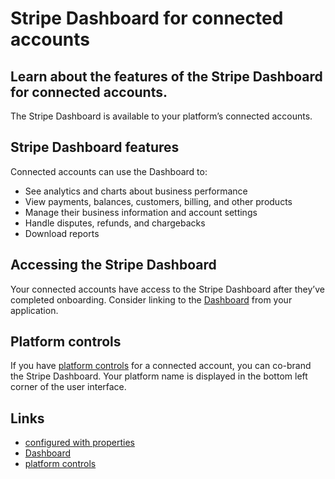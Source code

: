 # Stripe Dashboard for connected accounts

## Learn about the features of the Stripe Dashboard for connected accounts.

The Stripe Dashboard is available to your platform’s connected accounts.

## Stripe Dashboard features

Connected accounts can use the Dashboard to:

- See analytics and charts about business performance
- View payments, balances, customers, billing, and other products
- Manage their business information and account settings
- Handle disputes, refunds, and chargebacks
- Download reports

## Accessing the Stripe Dashboard

Your connected accounts have access to the Stripe Dashboard after they’ve
completed onboarding. Consider linking to the
[Dashboard](https://dashboard.stripe.com/) from your application.

## Platform controls

If you have [platform
controls](https://docs.stripe.com/connect/platform-controls-for-stripe-dashboard-accounts)
for a connected account, you can co-brand the Stripe Dashboard. Your platform
name is displayed in the bottom left corner of the user interface.

## Links

- [configured with
properties](https://docs.stripe.com/connect/update-to-typeless-connect)
- [Dashboard](https://dashboard.stripe.com/)
- [platform
controls](https://docs.stripe.com/connect/platform-controls-for-stripe-dashboard-accounts)
